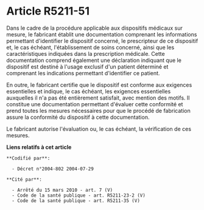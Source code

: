 # Article R5211-51

Dans le cadre de la procédure applicable aux dispositifs médicaux sur mesure, le fabricant établit une documentation
comprenant les informations permettant d'identifier le dispositif concerné, le prescripteur de ce dispositif et, le cas
échéant, l'établissement de soins concerné, ainsi que les caractéristiques indiquées dans la prescription médicale. Cette
documentation comprend également une déclaration indiquant que le dispositif est destiné à l'usage exclusif d'un patient
déterminé et comprenant les indications permettant d'identifier ce patient.

En outre, le fabricant certifie que le dispositif est conforme aux exigences essentielles et indique, le cas échéant, les
exigences essentielles auxquelles il n'a pas été entièrement satisfait, avec mention des motifs. Il constitue une
documentation permettant d'évaluer cette conformité et prend toutes les mesures nécessaires pour que le procédé de
fabrication assure la conformité du dispositif à cette documentation.

Le fabricant autorise l'évaluation ou, le cas échéant, la vérification de ces mesures.

**Liens relatifs à cet article**

	**Codifié par**:

	  - Décret n°2004-802 2004-07-29

	**Cité par**:

	  - Arrêté du 15 mars 2010 - art. 7 (V)
	  - Code de la santé publique - art. R5211-23-2 (V)
	  - Code de la santé publique - art. R5211-35 (V)
